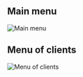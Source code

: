 Main menu
---------
![Main menu](https://s8.hostingkartinok.com/uploads/images/2019/01/cccb959dc3948ee44b35ab587ca4fa30.png)

Menu of clients
---------------
![Menu of clients](https://s8.hostingkartinok.com/uploads/images/2019/01/b3bc313f16b318d499445370bb5fd17d.png)

